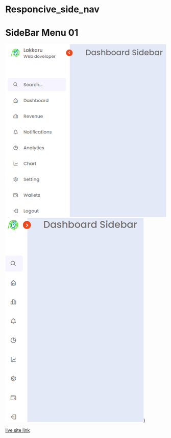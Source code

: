 # Responcive_side_nav

# SideBar Menu 01

![ScrenShot 1](/ScereenShot%201.PNG)
![ScrenShot 2](/ScereenShot%202.PNG))

[live site link](https://lakkaru.github.io/Responcive_side_nav/)
